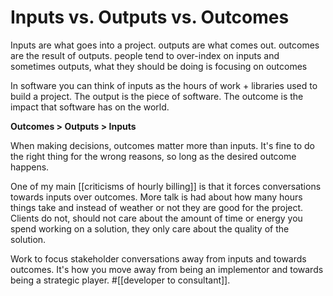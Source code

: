 # Inputs vs. Outputs vs. Outcomes

Inputs are what goes into a project. outputs are what comes out. outcomes are the result of outputs. people tend to over-index on inputs and sometimes outputs, what they should be doing is focusing on outcomes

In software you can think of inputs as the hours of work + libraries used to build a project. The output is the piece of software. The outcome is the impact that software has on the world. 

**Outcomes > Outputs > Inputs**

When making decisions, outcomes matter more than inputs. It's fine to do the right thing for the wrong reasons, so long as the desired outcome happens.

One of my main [[criticisms of hourly billing]] is that it forces conversations towards inputs over outcomes. More talk is had about how many hours things take and instead of weather or not they are good for the project. Clients do not, should not care about the amount of time or energy you spend working on a solution, they only care about the quality of the solution.

Work to focus stakeholder conversations away from inputs and towards outcomes. It's how you move away from being an implementor and towards being a strategic player. #[[developer to consultant]]. 